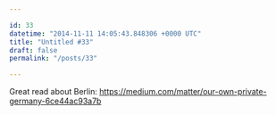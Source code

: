 ```yaml
---

id: 33
datetime: "2014-11-11 14:05:43.848306 +0000 UTC"
title: "Untitled #33"
draft: false
permalink: "/posts/33"

---
```


Great read about Berlin: https://medium.com/matter/our-own-private-germany-6ce44ac93a7b

